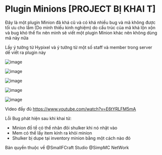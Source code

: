# Plugin Minions [PROJECT BỊ KHAI T]


Đây là một plugin Minion đã khá cũ và có khá nhiều bug và mã không được tối ưu cho lắm (Do mình thiếu kinh nghiệm) 
do cấu trúc của mã khá lộn xộn và bug khó thể fix nên mình sẽ viết một plugin Minion khác nên không dùng mã này nữa

Lấy ý tưởng từ Hypixel và ý tưởng từ một số staff và member trong server dể viết ra plugin này

![image](https://github.com/sfclog/Minions/assets/58846067/d224350a-513d-425d-b4e2-4b2538e5f962)

![image](https://github.com/sfclog/Minions/assets/58846067/64fbedd7-56fa-4922-ae50-41511b1b7875)

![image](https://github.com/sfclog/Minions/assets/58846067/0e2f3bd1-e9f1-4cb0-877b-e98991c80377)

![image](https://github.com/sfclog/Minions/assets/58846067/60c8b2a7-fa6e-4f4f-8709-04a9796fdd65)

![image](https://github.com/sfclog/Minions/assets/58846067/326bc8b1-2566-4099-a8b3-c49b3bb3a86e)


Video đầy đủ https://www.youtube.com/watch?v=E6tYRLFM5mA

Lỗi Bug phát hiện sau khi khai tử:
 + Minion đồ tể có thể nhân đôi shulker khi nó nhặt vào
 + Mem có thể lấy item kính ra khỏi minion
 + Shulker bị dupe tại inventory minion bằng một cách nào đó

Bản quyền thuộc về @SmallFCraft Studio @SimpMC NetWork
